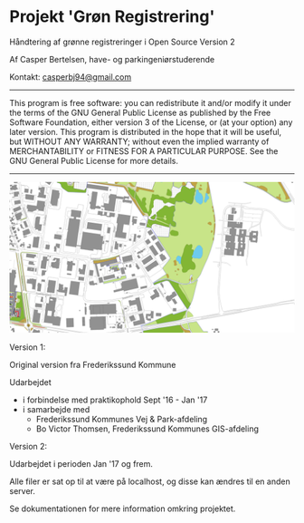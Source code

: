 # Projekt 'Grøn Registrering'
Håndtering af grønne registreringer i Open Source
Version 2

Af
Casper Bertelsen, have- og parkingeniørstuderende

Kontakt: casperbj94@gmail.com

_____________________________________________

This program is free software: you can redistribute it and/or modify it under the terms of the GNU General Public License as published by the Free Software Foundation, either version 3 of the License, or (at your option) any later version.
This program is distributed in the hope that it will be useful, but WITHOUT ANY WARRANTY; without even the implied warranty of MERCHANTABILITY or FITNESS FOR A PARTICULAR PURPOSE. See the GNU General Public License for more details.
_____________________________________________

![Screenshot](preview.png "Eksempel på visning af data i QGIS")

Version 1:

Original version fra Frederikssund Kommune

Udarbejdet
- i forbindelse med praktikophold Sept '16 - Jan '17
- i samarbejde med
	- Frederikssund Kommunes Vej & Park-afdeling
	- Bo Victor Thomsen, Frederikssund Kommunes GIS-afdeling

Version 2:

Udarbejdet i perioden Jan '17 og frem.

Alle filer er sat op til at være på localhost, og disse kan ændres til en anden server.

Se dokumentationen for mere information omkring projektet.